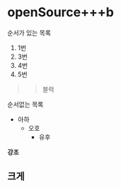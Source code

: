 # openSource+++b

순서가 있는 목록
1. 1번
2. 3번
3. 4번
4. 5번

>>블럭

순서없는 목록 

* 아하
  * 오호
    * 유후

__강조__

## 크게
